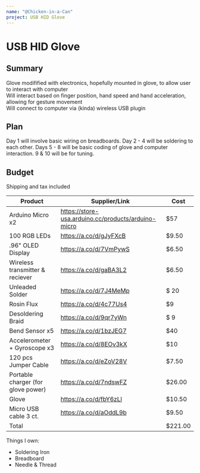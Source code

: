 ```yaml
---
name: "@Chicken-in-a-Can"
project: USB HID Glove
---
```

 
 # USB HID Glove
 
 ## Summary
Glove modifified with electronics, hopefully mounted in glove, to allow user to interact with computer  
Will interact based on finger position, hand speed and hand acceleration, allowing for gesture movement  
Will connect to computer via (kinda) wireless USB plugin

## Plan
Day 1 will involve basic wiring on breadboards. Day 2 - 4 will be soldering to each other. Days 5 - 8 will be basic coding of glove and computer interaction. 9 & 10 will be for tuning.


## Budget

Shipping and tax included

| Product         | Supplier/Link                         | Cost   |
| --------------- | ------------------------------------- | ------ |
| Arduino Micro x2  | https://store-usa.arduino.cc/products/arduino-micro | $57 |
| 100 RGB LEDs      | https://a.co/d/gJyFXcB  | $9.50 |
| .96" OLED Display | https://a.co/d/7VmPywS | $6.50 |
| Wireless transmitter & reciever | https://a.co/d/gaBA3L2 | $6.50 |
| Unleaded Solder | https://a.co/d/7J4MeMp | $ 20 |
| Rosin Flux | https://a.co/d/4c77Us4 | $9 |
| Desoldering Braid | https://a.co/d/9qr7yWn |$ 9 |
| Bend Sensor x5 | https://a.co/d/1bzJEG7 | $40 |
| Accelerometer + Gyroscope x3| https://a.co/d/8EOv3kX | $10 |
| 120 pcs Jumper Cable | https://a.co/d/eZoV28V | $7.50 |
| Portable charger (for glove power) | https://a.co/d/7ndswFZ | $26.00 |
| Glove | https://a.co/d/fbY6zLl | $10.50 |
| Micro USB cable 3 ct. | https://a.co/d/aOddL9b | $9.50 |
| Total           |                                       | $221.00 |

Things I own:
 - Soldering Iron
 - Breadboard
 - Needle & Thread
